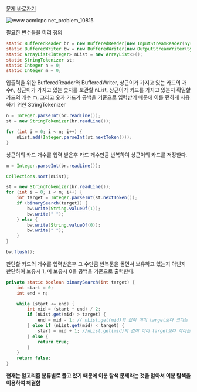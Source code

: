 [문제 바로가기](https://www.acmicpc.net/problem/10815)

![www acmicpc net_problem_10815](https://user-images.githubusercontent.com/78605779/176167918-a2d94ca6-6d4e-4a88-bd3f-d0b85f20c0a7.png)

필요한 변수들을 미리 정의

```java
static BufferedReader br = new BufferedReader(new InputStreamReader(System.in));
static BufferedWriter bw = new BufferedWriter(new OutputStreamWriter(System.out));
static ArrayList<Integer> nList = new ArrayList<>();
static StringTokenizer st;
static Integer n = 0;
static Integer m = 0;
```

입출력을 위한 BufferedReader와 BufferedWriter, 상근이가 가지고 있는 카드의 개수n, 상근이가 가지고 있는 숫자를 보관할 nList, 상근이가 카드를 가지고 있는지 확일할 카드의 개수 m, 그리고 숫자 카드가 공백을 기준으로 입력받기 때문에 이를 편하게 사용하기 위한 StringTokenizer

```java
n = Integer.parseInt(br.readLine());
st = new StringTokenizer(br.readLine());

for (int i = 0; i < n; i++) {
    nList.add(Integer.parseInt(st.nextToken()));
}
```

상근이의 카드 개수를 입력 받은후 카드 개수만큼 반복하여 상근이의 카드를 저장한다.

```java
m = Integer.parseInt(br.readLine());

Collections.sort(nList);

st = new StringTokenizer(br.readLine());
for (int i = 0; i < m; i++) {
    int target = Integer.parseInt(st.nextToken());
    if (binarySearch(target)) {
        bw.write(String.valueOf(1));
        bw.write(" ");
    } else {
        bw.write(String.valueOf(0));
        bw.write(" ");
    }
}

bw.flush();
```

판단할 카드의 개수를 입력받은후 그 수만큼 반복문을 돌면서 보유하고 있는지 아닌지 판단하여 보유시 1, 미 보유시 0을 공백을 기준으로 출력한다.

```java
private static boolean binarySearch(int target) {
    int start = 0;
    int end = n;

    while (start <= end) {
        int mid = (start + end) / 2;
        if (nList.get(mid) > target) {
            end = mid - 1; // nList.get(mid)의 값이 이미 target보다 크다는 것을 알았기 때문에 -1
        } else if (nList.get(mid) < target) {
            start = mid + 1; //nList.get(mid)의 값이 이미 target보다 작다는 것을 알았기 때문에 +1
        } else {
            return true;
        }
    }
    return false;
}
```

**현재는 알고리즘 분류별로 풀고 있기 때문에 이분 탐색 문제라는 것을 알아서 이분 탐색을 이용하여 해결함**
